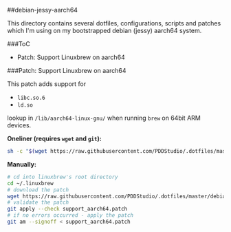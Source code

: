 ##debian-jessy-aarch64

This directory contains several dotfiles, configurations, scripts and patches which I'm using on my bootstrapped debian (jessy) aarch64 system.

###ToC
- Patch: Support Linuxbrew on aarch64


###Patch: Support Linuxbrew on aarch64

This patch adds support for

- `libc.so.6`
- `ld.so` 

lookup in `/lib/aarch64-linux-gnu/` when running `brew` on 64bit ARM devices.

**Oneliner (requires `wget` and `git`):**

```bash
sh -c "$(wget https://raw.githubusercontent.com/PDDStudio/.dotfiles/master/debian-jessy-aarch64/apply_patch_linuxbrew_aarch64.sh -O -)"
```
**Manually:**

```bash
# cd into linuxbrew's root directory
cd ~/.linuxbrew
# download the patch
wget https://raw.githubusercontent.com/PDDStudio/.dotfiles/master/debian-jessy-aarch64/support_aarch64.patch
# validate the patch
git apply --check support_aarch64.patch
# if no errors occurred - apply the patch
git am --signoff < support_aarch64.patch
```